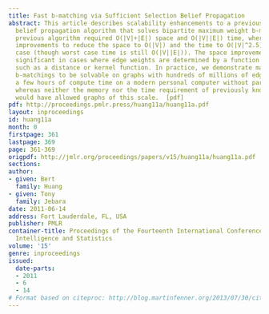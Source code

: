 ```yaml
---
title: Fast b-matching via Sufficient Selection Belief Propagation
abstract: This article describes scalability enhancements to a previously established
  belief propagation algorithm that solves bipartite maximum weight b-matching. The
  previous algorithm required O(|V|+|E|) space and O(|V||E|) time, whereas we apply
  improvements to reduce the space to O(|V|) and the time to O(|V|^2.5) in the expected
  case (though worst case time is still O(|V||E|)). The space improvement is most
  significant in cases where edge weights are determined by a function of node descriptors,
  such as a distance or kernel function. In practice, we demonstrate maximum weight
  b-matchings to be solvable on graphs with hundreds of millions of edges in only
  a few hours of compute time on a modern personal computer without parallelization,
  whereas neither the memory nor the time requirement of previously known algorithms
  would have allowed graphs of this scale.  [pdf]
pdf: http://proceedings.pmlr.press/huang11a/huang11a.pdf
layout: inproceedings
id: huang11a
month: 0
firstpage: 361
lastpage: 369
page: 361-369
origpdf: http://jmlr.org/proceedings/papers/v15/huang11a/huang11a.pdf
sections: 
author:
- given: Bert
  family: Huang
- given: Tony
  family: Jebara
date: 2011-06-14
address: Fort Lauderdale, FL, USA
publisher: PMLR
container-title: Proceedings of the Fourteenth International Conference on Artificial
  Intelligence and Statistics
volume: '15'
genre: inproceedings
issued:
  date-parts:
  - 2011
  - 6
  - 14
# Format based on citeproc: http://blog.martinfenner.org/2013/07/30/citeproc-yaml-for-bibliographies/
---
```

